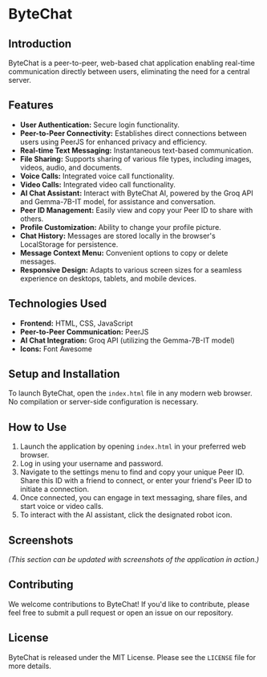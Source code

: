 # ByteChat

## Introduction
ByteChat is a peer-to-peer, web-based chat application enabling real-time communication directly between users, eliminating the need for a central server.

## Features
- **User Authentication:** Secure login functionality.
- **Peer-to-Peer Connectivity:** Establishes direct connections between users using PeerJS for enhanced privacy and efficiency.
- **Real-time Text Messaging:** Instantaneous text-based communication.
- **File Sharing:** Supports sharing of various file types, including images, videos, audio, and documents.
- **Voice Calls:** Integrated voice call functionality.
- **Video Calls:** Integrated video call functionality.
- **AI Chat Assistant:** Interact with ByteChat AI, powered by the Groq API and Gemma-7B-IT model, for assistance and conversation.
- **Peer ID Management:** Easily view and copy your Peer ID to share with others.
- **Profile Customization:** Ability to change your profile picture.
- **Chat History:** Messages are stored locally in the browser's LocalStorage for persistence.
- **Message Context Menu:** Convenient options to copy or delete messages.
- **Responsive Design:** Adapts to various screen sizes for a seamless experience on desktops, tablets, and mobile devices.

## Technologies Used
- **Frontend:** HTML, CSS, JavaScript
- **Peer-to-Peer Communication:** PeerJS
- **AI Chat Integration:** Groq API (utilizing the Gemma-7B-IT model)
- **Icons:** Font Awesome

## Setup and Installation
To launch ByteChat, open the `index.html` file in any modern web browser. No compilation or server-side configuration is necessary.

## How to Use
1. Launch the application by opening `index.html` in your preferred web browser.
2. Log in using your username and password.
3. Navigate to the settings menu to find and copy your unique Peer ID. Share this ID with a friend to connect, or enter your friend's Peer ID to initiate a connection.
4. Once connected, you can engage in text messaging, share files, and start voice or video calls.
5. To interact with the AI assistant, click the designated robot icon.

## Screenshots
*(This section can be updated with screenshots of the application in action.)*

## Contributing
We welcome contributions to ByteChat! If you'd like to contribute, please feel free to submit a pull request or open an issue on our repository.

## License
ByteChat is released under the MIT License. Please see the `LICENSE` file for more details.
